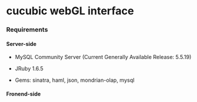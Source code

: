 cucubic webGL interface
=======================

### Requirements ###

#### Server-side ####


- MySQL Community Server
(Current Generally Available Release: 5.5.19)

- JRuby 1.6.5
- Gems: sinatra, haml, json, mondrian-olap, mysql
  
#### Fronend-side ####
